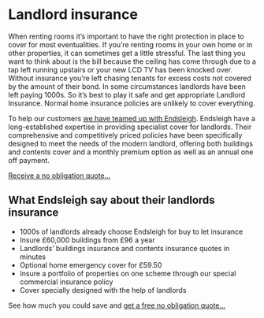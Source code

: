 Landlord insurance
==================
When renting rooms it’s important to have the right protection in place to cover
for most eventualities. If you’re renting rooms in your own home or in other
properties, it can sometimes get a little stressful. The last thing you want to
think about is the bill because the ceiling has come through due to a tap left
running upstairs or your new LCD TV has been knocked over. Without insurance
you’re left chasing tenants for excess costs not covered by the amount of their
bond. In some circumstances landlords have been left paying 1000s.    So it’s
best to play it safe and get appropriate Landlord Insurance. Normal home
insurance policies are unlikely to cover everything.


To help our customers [we have teamed up with
Endsleigh](http://www.endsleigh.co.uk/flatmaterooms). Endsleigh have a
long-established expertise in providing specialist cover for landlords. Their
comprehensive and competitively priced policies have been specifically designed
to meet the needs of the modern landlord, offering both buildings and contents
cover and a monthly premium option as well as an annual one off payment.


[Receive a no obligation quote...](http://bit.ly/7jMHkZ)


What Endsleigh say about their landlords insurance
--------------------------------------------------


* 1000s of landlords already choose Endsleigh for buy to let insurance
* Insure £60,000 buildings from £96 a year
* Landlords’ buildings insurance and contents insurance quotes in minutes
* Optional home emergency cover for £59.50
* Insure a portfolio of properties on one scheme through our special commercial insurance policy
* Cover specially designed with the help of landlords


See how much you could save and [get a free no obligation
quote...](http://bit.ly/7jMHkZ)


